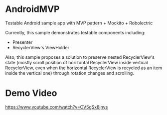 # AndroidMVP
Testable Android sample app with MVP pattern + Mockito + Robolectric

Currently, this sample demonstrates testable components including:
- Presenter
- RecyclerView's ViewHolder

Also, this sample proposes a solution to preserve nested RecyclerView's state (mostly scroll position of horizontal RecyclerView inside vertical RecyclerView, even when the horizontal RecyclerView is recycled as an item inside the vertical one) through rotation changes and scrolling.

# Demo Video
https://www.youtube.com/watch?v=CV5gSx8jnys
